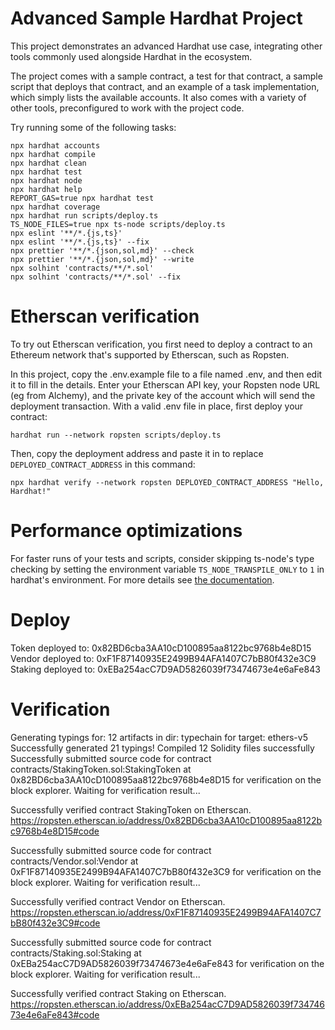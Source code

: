 # Advanced Sample Hardhat Project

This project demonstrates an advanced Hardhat use case, integrating other tools commonly used alongside Hardhat in the ecosystem.

The project comes with a sample contract, a test for that contract, a sample script that deploys that contract, and an example of a task implementation, which simply lists the available accounts. It also comes with a variety of other tools, preconfigured to work with the project code.

Try running some of the following tasks:

```shell
npx hardhat accounts
npx hardhat compile
npx hardhat clean
npx hardhat test
npx hardhat node
npx hardhat help
REPORT_GAS=true npx hardhat test
npx hardhat coverage
npx hardhat run scripts/deploy.ts
TS_NODE_FILES=true npx ts-node scripts/deploy.ts
npx eslint '**/*.{js,ts}'
npx eslint '**/*.{js,ts}' --fix
npx prettier '**/*.{json,sol,md}' --check
npx prettier '**/*.{json,sol,md}' --write
npx solhint 'contracts/**/*.sol'
npx solhint 'contracts/**/*.sol' --fix
```

# Etherscan verification

To try out Etherscan verification, you first need to deploy a contract to an Ethereum network that's supported by Etherscan, such as Ropsten.

In this project, copy the .env.example file to a file named .env, and then edit it to fill in the details. Enter your Etherscan API key, your Ropsten node URL (eg from Alchemy), and the private key of the account which will send the deployment transaction. With a valid .env file in place, first deploy your contract:

```shell
hardhat run --network ropsten scripts/deploy.ts
```

Then, copy the deployment address and paste it in to replace `DEPLOYED_CONTRACT_ADDRESS` in this command:

```shell
npx hardhat verify --network ropsten DEPLOYED_CONTRACT_ADDRESS "Hello, Hardhat!"
```

# Performance optimizations

For faster runs of your tests and scripts, consider skipping ts-node's type checking by setting the environment variable `TS_NODE_TRANSPILE_ONLY` to `1` in hardhat's environment. For more details see [the documentation](https://hardhat.org/guides/typescript.html#performance-optimizations).

# Deploy 

Token deployed to: 0x82BD6cba3AA10cD100895aa8122bc9768b4e8D15
Vendor deployed to: 0xF1F87140935E2499B94AFA1407C7bB80f432e3C9
Staking deployed to: 0xEBa254acC7D9AD5826039f73474673e4e6aFe843

# Verification
Generating typings for: 12 artifacts in dir: typechain for target: ethers-v5
Successfully generated 21 typings!
Compiled 12 Solidity files successfully
Successfully submitted source code for contract
contracts/StakingToken.sol:StakingToken at 0x82BD6cba3AA10cD100895aa8122bc9768b4e8D15
for verification on the block explorer. Waiting for verification result...

Successfully verified contract StakingToken on Etherscan.
https://ropsten.etherscan.io/address/0x82BD6cba3AA10cD100895aa8122bc9768b4e8D15#code

Successfully submitted source code for contract
contracts/Vendor.sol:Vendor at 0xF1F87140935E2499B94AFA1407C7bB80f432e3C9
for verification on the block explorer. Waiting for verification result...

Successfully verified contract Vendor on Etherscan.
https://ropsten.etherscan.io/address/0xF1F87140935E2499B94AFA1407C7bB80f432e3C9#code

Successfully submitted source code for contract
contracts/Staking.sol:Staking at 0xEBa254acC7D9AD5826039f73474673e4e6aFe843
for verification on the block explorer. Waiting for verification result...

Successfully verified contract Staking on Etherscan.
https://ropsten.etherscan.io/address/0xEBa254acC7D9AD5826039f73474673e4e6aFe843#code
